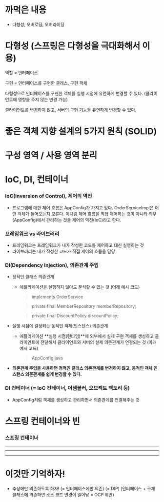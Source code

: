 # 까먹은 내용

- 다형성, 오버로딩, 오버라이딩

# 다형성 (스프링은 다형성을 극대화해서 이용)

역할 = 인터페이스

구현 = 인터페이스를 구현한 클래스, 구현 객체

다형성으로 인터페이스를 구현한 객체를 실행 시점에 유연하게 변경할 수 있다. (클라이언트에 영향을 주지 않는 변경 가능)

클라이언트를 변경하지 않고, 서버의 구현 기능을 유연하게 변경할 수 있다.

# 좋은 객체 지향 설계의 5가지 원칙 (SOLID)

# 구성 영역 / 사용 영역 분리

# IoC, DI, 컨테이너

### IoC(Inversion of Control), 제어의 역전

- 프로그램에 대한 제어 흐름은 AppConfig가 가지고 있다. OrderServiceImpl은 어떤 객체가 들어오는지 모른다. 이처럼 제어 흐름을 직접 제어하는 것이 아니라 외부(AppConfig)에서 관리하는 것을 제어의 역전(IoC)라고 한다.

### 프레임워크 vs 라이브러리

- 프레임워크는 프레임워크가 내가 작성한 코드를 제어하고 대신 실행하는 것
- 라이브러리는 내가 작성한 코드가 직접 제어의 흐름을 담당

### DI(Dependency Injection), 의존관계 주입

- 정적인 클래스 의존관계

  - 애플리케이션을 실행하지 않아도 분석할 수 있는 것 (어래 예시 코드)

    > implements OrderService

    > private final MemberRepository memberRepository;

    > private final DiscountPolicy discountPolicy;

- 실행 시점에 결정되는 동적인 객체(인스턴스) 의존관계

  - 애플리케이션 **실행 시점(런타임)**에 외부에서 실제 구현 객체를 생성하고 클라이언트에 전달해서 클라이언트와 서버의 실제 의존관계가 연결되는 것 (아래 예시 코드)

    > AppConfig.java

- **의존관계 주입을 사용하면 정적인 클래스 의존관계를 변경하지 않고, 동적인 객체 인스턴스 의존관계를 쉽게 변경할 수 있다.**

### DI 컨테이너 (= IoC 컨테이너, 어셈블러, 오브젝트 팩토리 등)

- AppConfig처럼 객체를 생성하고 관리하면서 의존관계를 연결해주는 것

# 스프링 컨테이너와 빈

### 스프링 컨테이너

---

---

---

# 이것만 기억하자!

- 추상에만 의존하도록 하자! (= 인터페이스에만 의존) (= DIP) (인터페이스 + 구체 클래스에 의존하면 소스 코드 변경이 일어남 = OCP 위반)

